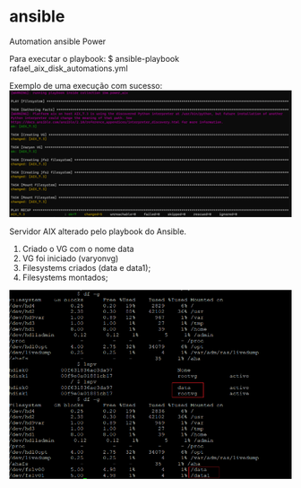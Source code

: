 # ansible
Automation ansible Power

Para executar o playbook:
$ ansible-playbook rafael_aix_disk_automations.yml

Exemplo de uma execução com sucesso:
![ansible_aix](https://github.com/rafaelcezario/ansible/blob/8143a8b8f18e6756e1286cec7fc18575d5a6012e/images/ansible_aix.png)


Servidor AIX alterado pelo playbook do Ansible.

1. Criado o VG com o nome data
2. VG foi iniciado (varyonvg)
3. Filesystems criados (data e data1);
4. Filesystems montados;

![aix_server](https://github.com/rafaelcezario/ansible/blob/ae7066a8bd3269e8b6d1b1e1673d5f0fe58d13b8/images/aix_server.png)
